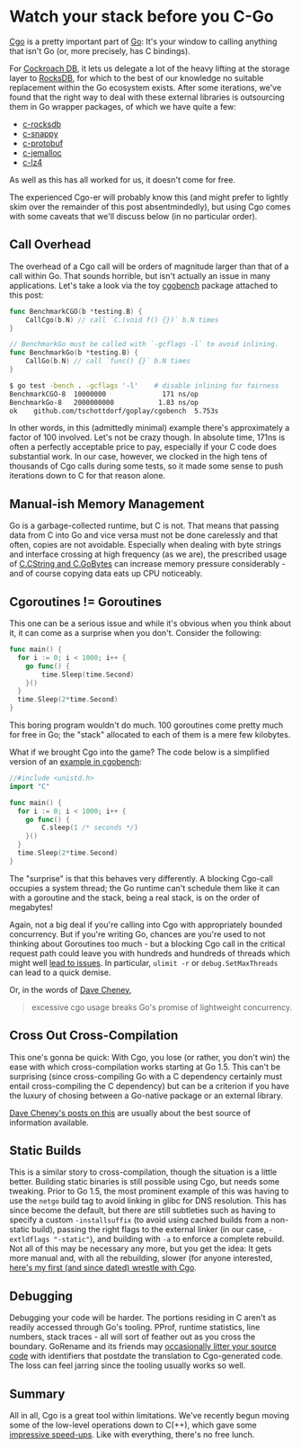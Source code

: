# Watch your stack before you C-Go

[Cgo](http://blog.golang.org/c-go-cgo) is a pretty important part of [Go](http://golang.org): It's your window to calling anything that isn't Go (or, more precisely, has C bindings).

For [Cockroach DB](https://github.com/cockroachdb/cockroach), it lets us delegate a lot of the heavy lifting at the storage layer to [RocksDB](http://rocksdb.org), for which to the best of our knowledge no suitable replacement within the Go ecosystem exists. After some
iterations, we've found that the right way to deal with these external libraries
is outsourcing them in Go wrapper packages, of which we have quite a few:

* [c-rocksdb](https://github.com/cockroachdb/c-rocksdb)
* [c-snappy](https://github.com/cockroachdb/c-snappy)
* [c-protobuf](https://github.com/cockroachdb/c-protobuf)
* [c-jemalloc](https://github.com/cockroachdb/c-jemalloc)
* [c-lz4](https://github.com/cockroachdb/c-lz4)

As well as this has all worked for us, it doesn't come for free.

The experienced Cgo-er will probably know this (and might prefer to lightly skim
over the remainder of this post absentmindedly), but using Cgo comes with some
caveats that we'll discuss below (in no particular order).

## Call Overhead

The overhead of a Cgo call will be orders of magnitude larger than that of a
call within Go. That sounds horrible, but isn't actually an issue in many
applications. Let's take a look via the toy [cgobench](https://github.com/tschottdorf/goplay/tree/master/cgobench) package attached to this post:

```go
func BenchmarkCGO(b *testing.B) {
	CallCgo(b.N) // call `C.(void f() {})` b.N times
}

// BenchmarkGo must be called with `-gcflags -l` to avoid inlining.
func BenchmarkGo(b *testing.B) {
	CallGo(b.N) // call `func() {}` b.N times
}
```

```bash
$ go test -bench . -gcflags '-l'    # disable inlining for fairness
BenchmarkCGO-8  10000000              171 ns/op
BenchmarkGo-8   2000000000           1.83 ns/op
ok    github.com/tschottdorf/goplay/cgobench  5.753s
```

In other words, in this (admittedly minimal) example there's approximately a
factor of 100 involved. Let's not be crazy though. In absolute time, 171ns
is often a perfectly acceptable price to pay, especially if your C code does
substantial work. In our case, however, we clocked in the high tens of
thousands of Cgo calls during some tests, so it made some sense to push
iterations down to C for that reason alone.

## Manual-ish Memory Management

Go is a garbage-collected runtime, but C is not. That means that passing data
from C into Go and vice versa must not be done carelessly and that often, copies
are not avoidable. Especially when dealing with byte strings and interface
crossing at high frequency (as we are), the prescribed usage of
[C.CString and C.GoBytes](https://golang.org/cmd/cgo/#hdr-Go_references_to_C)
can increase memory pressure considerably - and of course copying data eats up
CPU noticeably.

## Cgoroutines != Goroutines

This one can be a serious issue and while it's obvious when you think about it,
it can come as a surprise when you don't. Consider the following:

```go
func main() {
  for i := 0; i < 1000; i++ {
	go func() {
		time.Sleep(time.Second)
	}()
  }
  time.Sleep(2*time.Second)
}
```

This boring program wouldn't do much. 100 goroutines come pretty much for free
in Go; the "stack" allocated to each of them is a mere few kilobytes.

What if we brought Cgo into the game? The code below is a simplified version of
an [example in cgobench](https://github.com/tschottdorf/goplay/blob/master/cgobench/cgobench_test.go):

```go
//#include <unistd.h>
import "C"

func main() {
  for i := 0; i < 1000; i++ {
	go func() {
		C.sleep(1 /* seconds */)
	}()
  }
  time.Sleep(2*time.Second)
}
```

The "surprise" is that this behaves very differently. A blocking Cgo-call
occupies a system thread; the Go runtime can't schedule them like it can
with a goroutine and the stack, being a real stack, is on the order of megabytes!

Again, not a big deal if you're calling into Cgo with appropriately bounded
concurrency. But if you're writing Go, chances are you're used to not thinking
about Goroutines too much - but a blocking Cgo call in the critical request
path could leave you with hundreds and hundreds of threads which might well
[lead to issues](https://groups.google.com/forum/#!topic/golang-nuts/8gszDBRZh_4).
In particular, `ulimit -r` or `debug.SetMaxThreads` can lead to a quick demise.

Or, in the words of [Dave Cheney](http://dave.cheney.net),

> excessive cgo usage breaks Go's promise of lightweight concurrency.

## Cross Out Cross-Compilation

This one's gonna be quick: With Cgo, you lose (or rather, you don't win) the
ease with which cross-compilation works starting at Go 1.5. This can't be
surprising (since cross-compiling Go with a C dependency certainly must entail
cross-compiling the C dependency) but can be a criterion if you have the luxury
of chosing between a Go-native package or an external library.

[Dave Cheney's posts on this](http://dave.cheney.net/2015/03/03/cross-compilation-just-got-a-whole-lot-better-in-go-1-5) are usually about the best source of information available.

## Static Builds

This is a similar story to cross-compilation, though the situation is a little
better. Building static binaries is still possible using Cgo, but needs some
tweaking. Prior to Go 1.5, the most prominent example of this was having to use
the `netgo` build tag to avoid linking in glibc for DNS resolution. This has
since become the default, but there are still subtleties such as having to
specify a custom `-installsuffix` (to avoid using cached builds from a non-
static build), passing the right flags to the external linker (in our case,
`-extldflags "-static"`), and building with `-a` to enforce a complete rebuild.
Not all of this may be necessary any more, but you get the idea: It gets more
manual and, with all the rebuilding, slower (for anyone interested, [here's my first (and since dated) wrestle with Cgo](http://tschottdorf.github.io/linking-golang-go-statically-cgo-testing/).

## Debugging

Debugging your code will be harder. The portions residing in C aren't as readily
accessed through Go's tooling. PProf, runtime statistics, line numbers, stack
traces - all will sort of feather out as you cross the boundary.
GoRename and its friends may [occasionally litter your source code](https://github.com/golang/tools/blob/5b9ecb9f68e2e1be33b663895c700aac9726378e/refactor/rename/rename.go#L425)
with identifiers that postdate the translation to Cgo-generated code. The loss
can feel jarring since the tooling usually works so well.


## Summary

All in all, Cgo is a great tool within limitations. We've recently begun moving
some of the low-level operations down to C(++), which gave some [impressive speed-ups](https://github.com/cockroachdb/cockroach/pull/3155). Like with everything, there's no free lunch.
